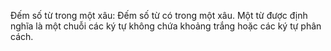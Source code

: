 Đếm số từ trong một xâu: Đếm số từ có trong một xâu. Một từ được định nghĩa là một chuỗi các ký tự không chứa khoảng trắng hoặc các ký tự phân cách.
